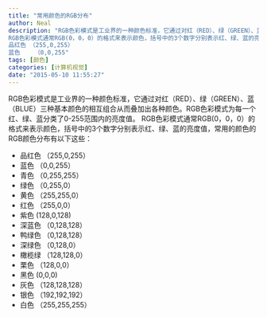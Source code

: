 ```yaml
---
title: "常用颜色的RGB分布"
author: Neal
description: "RGB色彩模式是工业界的一种颜色标准，它通过对红（RED）、绿（GREEN）、蓝（BLUE）三种基本颜色的相互组合从而叠加出各种颜色。RGB色彩模式为每一个红、绿、蓝分类了0-255范围内的亮度值。 
RGB色彩模式通常RGB(0，0，0）的格式来表示颜色，括号中的3个数字分别表示红、绿、蓝的亮度值，常用的颜色的RGB颜色分布有以下这些：
品红色 （255,0,255）
蓝色    （0,0,255"
tags: [颜色]
categories: [计算机视觉]
date: "2015-05-10 11:55:27"
---
```

RGB色彩模式是工业界的一种颜色标准，它通过对红（RED）、绿（GREEN）、蓝（BLUE）三种基本颜色的相互组合从而叠加出各种颜色。RGB色彩模式为每一个红、绿、蓝分类了0-255范围内的亮度值。
RGB色彩模式通常RGB(0，0，0）的格式来表示颜色，括号中的3个数字分别表示红、绿、蓝的亮度值，常用的颜色的RGB颜色分布有以下这些：

 - 品红色 （255,0,255）
 - 蓝色    （0,0,255）
 - 青色  （0,255,255）
 - 绿色 （0,255,0）
 - 黄色 （255,255,0）
 - 红色 （255,0,0）
 - 紫色  (128,0,128)
 - 深蓝色 （0,128,128）
 - 鸭绿色 （0,128,128）
 - 深绿色 （0,128,0）
 - 橄榄绿 （128,128,0）
 - 栗色 （128,0,0）
 - 黑色 (0,0,0)
 - 灰色 （128,128,128）
 - 银色 （192,192,192）
 - 白色 （255,255,255）